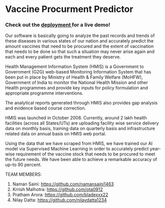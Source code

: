 # Vaccine Procurment Predictor
### Check out the <a href="https://namansaini1463.github.io/Hack-a-Miners---Vaccine-Procurment-Predictor/"> deployment </a> for a live demo! 
Our  software is basically going to analyze the past records and trends of  these diseases in 
various states of our nation and accurately predict the amount vaccines that need to be procured 
and the extent of vaccination that needs to be done so that such a situation may never arise again 
and each and every patient gets the treatment they deserve. 

Health Management Information System (HMIS) is a Government to Government (G2G) web-based 
Monitoring Information System that has been put in place by Ministry of Health & Family Welfare (MoHFW), 
Government of India to monitor the National Health Mission and other Health programmes and 
provide key inputs for policy formulation and appropriate programme interventions.

The analytical reports generated through HMIS also provides gap analysis and evidence based 
course correction.

HMIS was launched in October 2008. Currently, around 2 lakh health facilities (across all States/UTs) are
uploading facility wise service delivery data on monthly basis, training data on quarterly basis and 
infrastructure related data on annual basis on HMIS web portal.

Using the data that we have scraped from HMIS, we have trained our AI model via Supervised Machine Learning
in order to accurately predict year-wise requirement of the vaccine stock that needs to be procured 
to meet the future needs. We have been able to achieve a remarkable accuracy of up-to 90 percent.


TEAM MEMBERS:
1. Naman Saini: <a href="https://github.com/namansaini1463">https://github.com/namansaini1463 </a>
2. Krrish Malhotra: <a href="https://github.com/ota0912">https://github.com/ota0912 </a>
3. Pratham Arora: <a href="https://github.com/bladexxx22">https://github.com/bladexxx22 </a>
4. Nilay Datta: <a href="https://github.com/nilaydatta1234">https://github.com/nilaydatta1234 </a>
